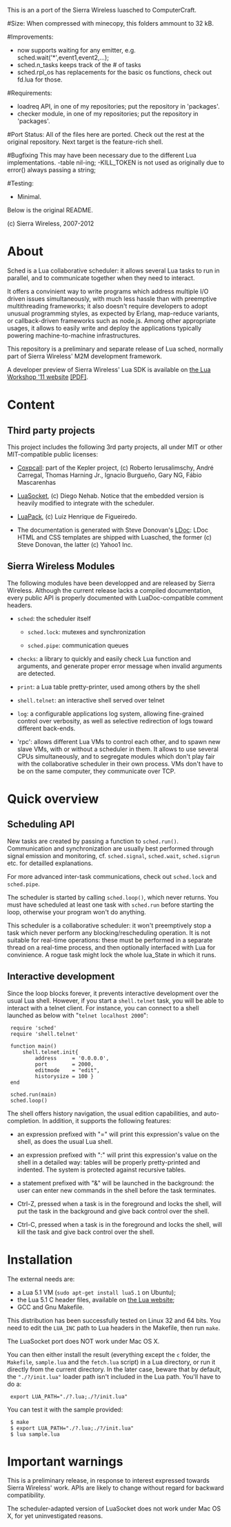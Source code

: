 This is an a port of the Sierra Wireless luasched to ComputerCraft.

#Size:
When compressed with minecopy, this folders ammount to 32 kB.

#Improvements:
- now supports waiting for any emitter, e.g. sched.wait('*',event1,event2,...);
- sched.n_tasks keeps track of the # of tasks
- sched.rpl_os has replacements for the basic os functions, check out fd.lua for those.

#Requirements:
- loadreq API, in one of my repositories; put the repository in 'packages'.
- checker module, in one of my repositories; put the repository in 'packages'.

#Port Status:
	All of the files here are ported. Check out the rest at the original repository.
	Next target is the feature-rich shell.

#Bugfixing
This may have been necessary due to the different Lua implementations.
-table nil-ing;
-KILL_TOKEN is not used as originally due to error() always passing a string;

#Testing:
- Minimal.

Below is the original README.


(c) Sierra Wireless, 2007-2012

About
=====

Sched is a Lua collaborative scheduler: it allows several Lua tasks to
run in parallel, and to communicate together when they need to
interact.

It offers a convinient way to write programs which address multiple
I/O driven issues simultaneously, with much less hassle than with
preemptive multithreading frameworks; it also doesn't require
developers to adopt unusual programming styles, as expected by Erlang,
map-reduce variants, or callback-driven frameworks such as node.js.
Among other appropriate usages, it allows to easily write and deploy
the applications typically powering machine-to-machine
infrastructures.

This repository is a preliminary and separate release of Lua sched,
normally part of Sierra Wireless' M2M development framework.

A developer preview of Sierra Wireless' Lua SDK is available on 
[the Lua Workshop '11 website](http://www.lua.org/wshop11.html)
[[PDF]](http://www.lua.org/wshop11/m2m-embedded-development-with-lua.pdf).


Content
=======

Third party projects
--------------------

This project includes the following 3rd party projects, all under MIT
or other MIT-compatible public licenses:

- [Coxpcall](http://coxpcall.luaforge.net/): part of the Kepler
  project, (c) Roberto Ierusalimschy, André Carregal, Thomas Harning
  Jr., Ignacio Burgueño, Gary NG, Fábio Mascarenhas

- [LuaSocket](http://w3.impa.br/~diego/software/luasocket/), (c)
  Diego Nehab. Notice that the embedded version is heavily modified
  to integrate with the scheduler.

- [LuaPack](http://www.tecgraf.puc-rio.br/~lhf/ftp/lua/), (c) Luiz
  Henrique de Figueiredo.

- The documentation is generated with Steve Donovan's
  [LDoc](http://github.com/stevedonovan/LDoc): LDoc HTML and CSS
  templates are shipped with Luasched, the former (c) Steve Donovan,
  the latter (c) Yahoo1 Inc.


Sierra Wireless Modules
-----------------------

The following modules have been developped and are released by Sierra
Wireless. Although the current release lacks a compiled documentation,
every public API is properly documented with LuaDoc-compatible comment
headers.

- `sched`: the scheduler itself

  - `sched.lock`: mutexes and synchronization

  - `sched.pipe`: communication queues

- `checks`: a library to quickly and easily check Lua function and arguments,
   and generate proper error message when invalid arguments are detected.

- `print`: a Lua table pretty-printer, used among others by the shell

- `shell.telnet`: an interactive shell served over telnet

- `log`: a configurable applications log system, allowing fine-grained
  control over verbosity, as well as selective redirection of logs
  toward different back-ends.

- 'rpc': allows different Lua VMs to control each other, and to spawn new
  slave VMs, with or without a scheduler in them. It allows to use several
  CPUs simultaneously, and to segregate modules which don't play fair with
  the collaborative scheduler in their own process. VMs don't have to be
  on the same computer, they communicate over TCP.

Quick overview
==============

Scheduling API
--------------

New tasks are created by passing a function to `sched.run()`.
Communication and synchronization are usually best performed through
signal emission and monitoring, cf. `sched.signal`, `sched.wait`,
`sched.sigrun` etc. for detailled explanations.

For more advanced inter-task communications, check out `sched.lock`
and `sched.pipe`.

The scheduler is started by calling `sched.loop()`, which never
returns. You must have scheduled at least one task with `sched.run`
before starting the loop, otherwise your program won't do anything.

This scheduler is a collaborative scheduler: it won't preemptively
stop a task which never perform any blocking/rescheduling
operation. It is not suitable for real-time operations: these must be
performed in a separate thread on a real-time process, and then
optionally interfaced with Lua for convinience. A rogue task might
lock the whole lua_State in which it runs.


Interactive development
-----------------------

Since the loop blocks forever, it prevents interactive development
over the usual Lua shell. However, if you start a `shell.telnet` task,
you will be able to interact with a telnet client. For instance, you
can connect to a shell launched as below with "`telnet localhost
2000`":

     require 'sched'
     require 'shell.telnet'

     function main()
         shell.telnet.init{
             address     = '0.0.0.0', 
             port        = 2000,
             editmode    = "edit",
             historysize = 100 }
     end

     sched.run(main)
     sched.loop()

The shell offers history navigation, the usual edition capabilities,
and auto-completion. In addition, it supports the following features:

* an expression prefixed with "=" will print this expression's value
  on the shell, as does the usual Lua shell.

* an expression prefixed with ":" will print this expression's value
  on the shell in a detailed way: tables will be properly
  pretty-printed and indented. The system is protected against
  recursive tables.

* a statement prefixed with "&" will be launched in the background:
  the user can enter new commands in the shell before the task
  terminates.

* Ctrl-Z, pressed when a task is in the foreground and locks the
  shell, will put the task in the background and give back control
  over the shell.

* Ctrl-C, pressed when a task is in the foreground and locks the
  shell, will kill the task and give back control over the shell.

Installation
============

The external needs are:

* a Lua 5.1 VM (`sudo apt-get install lua5.1` on Ubuntu);
* the Lua 5.1 C header files, available on
  [the Lua website](http://www.lua.org/versions.html#5.1);
* GCC and Gnu Makefile.

This distribution has been successfully tested on Linux 32 and 64
bits. You need to edit the `LUA_INC` path to Lua headers in the
Makefile, then run `make`.

The LuaSocket port does NOT work under Mac OS X.

You can then either install the result (everything except the `c`
folder, the `Makefile`, `sample.lua` and the `fetch.lua` script) in a
Lua directory, or run it directly from the current directory. In the
later case, beware that by default, the `"./?/init.lua"` loader path
isn't included in the Lua path. You'll have to do a:

     export LUA_PATH="./?.lua;./?/init.lua"

You can test it with the sample provided:

     $ make
     $ export LUA_PATH="./?.lua;./?/init.lua"
     $ lua sample.lua


Important warnings
==================

This is a preliminary release, in response to interest expressed
towards Sierra Wireless' work. APIs are likely to change without
regard for backward compatibility.

The scheduler-adapted version of LuaSocket does not work under
Mac OS X, for yet uninvestigated reasons.
